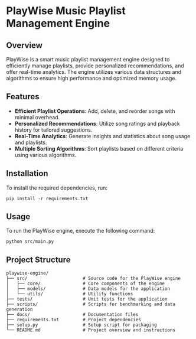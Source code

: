 # PlayWise Music Playlist Management Engine

## Overview

PlayWise is a smart music playlist management engine designed to efficiently manage playlists, provide personalized recommendations, and offer real-time analytics. The engine utilizes various data structures and algorithms to ensure high performance and optimized memory usage.

## Features

- **Efficient Playlist Operations**: Add, delete, and reorder songs with minimal overhead.
- **Personalized Recommendations**: Utilize song ratings and playback history for tailored suggestions.
- **Real-Time Analytics**: Generate insights and statistics about song usage and playlists.
- **Multiple Sorting Algorithms**: Sort playlists based on different criteria using various algorithms.

## Installation

To install the required dependencies, run:

```
pip install -r requirements.txt
```

## Usage

To run the PlayWise engine, execute the following command:

```
python src/main.py
```

## Project Structure

```
playwise-engine/
├── src/                     # Source code for the PlayWise engine
│   ├── core/                # Core components of the engine
│   ├── models/              # Data models for the application
│   └── utils/               # Utility functions
├── tests/                   # Unit tests for the application
├── scripts/                 # Scripts for benchmarking and data generation
├── docs/                    # Documentation files
├── requirements.txt         # Project dependencies
├── setup.py                 # Setup script for packaging
└── README.md                # Project overview and instructions
```
